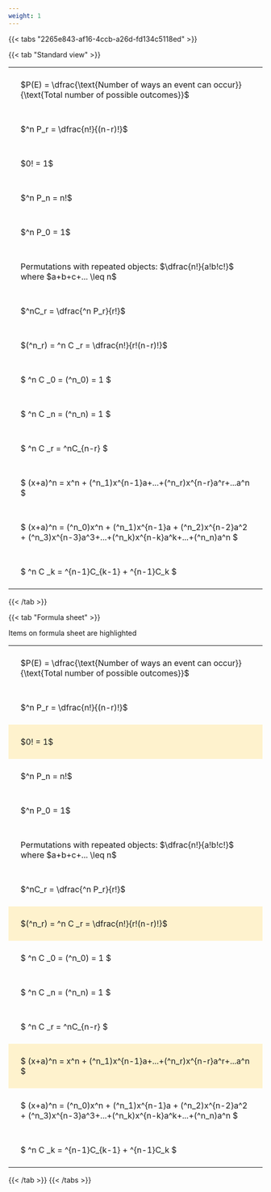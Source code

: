 ```yaml
---
weight: 1
---
```


{{< tabs "2265e843-af16-4ccb-a26d-fd134c5118ed" >}}

{{< tab "Standard view" >}}

<style type="text/css">
#T_ecc0c th.col_heading {
  text-align: left;
  font-size: 1em;
}
#T_ecc0c td {
  text-align: left;
  font-size: 1em;
  padding: 1.5em;
}
</style>
<table id="T_ecc0c">
  <thead>
  </thead>
  <tbody>
    <tr>
      <td id="T_ecc0c_row0_col0" class="data row0 col0" >$P(E) = \dfrac{\text{Number of ways an event can occur}}{\text{Total number of possible outcomes}}$</td>
    </tr>
    <tr>
      <td id="T_ecc0c_row1_col0" class="data row1 col0" >$^n P_r = \dfrac{n!}{(n-r)!}$</td>
    </tr>
    <tr>
      <td id="T_ecc0c_row2_col0" class="data row2 col0" >$0! = 1$</td>
    </tr>
    <tr>
      <td id="T_ecc0c_row3_col0" class="data row3 col0" >$^n P_n = n!$</td>
    </tr>
    <tr>
      <td id="T_ecc0c_row4_col0" class="data row4 col0" >$^n P_0 = 1$</td>
    </tr>
    <tr>
      <td id="T_ecc0c_row5_col0" class="data row5 col0" >Permutations with repeated objects: $\dfrac{n!}{a!b!c!}$ where $a+b+c+... \leq n$</td>
    </tr>
    <tr>
      <td id="T_ecc0c_row6_col0" class="data row6 col0" >$^nC_r = \dfrac{^n P_r}{r!}$</td>
    </tr>
    <tr>
      <td id="T_ecc0c_row7_col0" class="data row7 col0" >$(^n_r) = ^n C _r = \dfrac{n!}{r!(n-r)!}$</td>
    </tr>
    <tr>
      <td id="T_ecc0c_row8_col0" class="data row8 col0" >$ ^n C _0 = (^n_0) = 1 $</td>
    </tr>
    <tr>
      <td id="T_ecc0c_row9_col0" class="data row9 col0" >$ ^n C _n = (^n_n) = 1 $</td>
    </tr>
    <tr>
      <td id="T_ecc0c_row10_col0" class="data row10 col0" >$ ^n C _r = ^nC_{n-r} $</td>
    </tr>
    <tr>
      <td id="T_ecc0c_row11_col0" class="data row11 col0" >$ (x+a)^n = x^n + (^n_1)x^{n-1}a+...+(^n_r)x^{n-r}a^r+...a^n    $</td>
    </tr>
    <tr>
      <td id="T_ecc0c_row12_col0" class="data row12 col0" >$ (x+a)^n = (^n_0)x^n + (^n_1)x^{n-1}a + (^n_2)x^{n-2}a^2 + (^n_3)x^{n-3}a^3+...+(^n_k)x^{n-k}a^k+...+(^n_n)a^n $</td>
    </tr>
    <tr>
      <td id="T_ecc0c_row13_col0" class="data row13 col0" >$ ^n C _k = ^{n-1}C_{k-1} + ^{n-1}C_k $</td>
    </tr>
  </tbody>
</table>
{{< /tab >}}

{{< tab "Formula sheet" >}}

Items on formula sheet are highlighted 
<br>
<style type="text/css">
#T_44713 th.col_heading {
  text-align: left;
  font-size: 1em;
}
#T_44713 td {
  text-align: left;
  font-size: 1em;
  padding: 1.5em;
}
#T_44713_row0_col0, #T_44713_row1_col0, #T_44713_row3_col0, #T_44713_row4_col0, #T_44713_row5_col0, #T_44713_row6_col0, #T_44713_row8_col0, #T_44713_row9_col0, #T_44713_row10_col0, #T_44713_row12_col0, #T_44713_row13_col0 {
  background-color: rgba(0,0,0,0);
}
#T_44713_row2_col0, #T_44713_row7_col0, #T_44713_row11_col0 {
  background-color: rgba(255,194,10, 0.2);
}
</style>
<table id="T_44713">
  <thead>
  </thead>
  <tbody>
    <tr>
      <td id="T_44713_row0_col0" class="data row0 col0" >$P(E) = \dfrac{\text{Number of ways an event can occur}}{\text{Total number of possible outcomes}}$</td>
    </tr>
    <tr>
      <td id="T_44713_row1_col0" class="data row1 col0" >$^n P_r = \dfrac{n!}{(n-r)!}$</td>
    </tr>
    <tr>
      <td id="T_44713_row2_col0" class="data row2 col0" >$0! = 1$</td>
    </tr>
    <tr>
      <td id="T_44713_row3_col0" class="data row3 col0" >$^n P_n = n!$</td>
    </tr>
    <tr>
      <td id="T_44713_row4_col0" class="data row4 col0" >$^n P_0 = 1$</td>
    </tr>
    <tr>
      <td id="T_44713_row5_col0" class="data row5 col0" >Permutations with repeated objects: $\dfrac{n!}{a!b!c!}$ where $a+b+c+... \leq n$</td>
    </tr>
    <tr>
      <td id="T_44713_row6_col0" class="data row6 col0" >$^nC_r = \dfrac{^n P_r}{r!}$</td>
    </tr>
    <tr>
      <td id="T_44713_row7_col0" class="data row7 col0" >$(^n_r) = ^n C _r = \dfrac{n!}{r!(n-r)!}$</td>
    </tr>
    <tr>
      <td id="T_44713_row8_col0" class="data row8 col0" >$ ^n C _0 = (^n_0) = 1 $</td>
    </tr>
    <tr>
      <td id="T_44713_row9_col0" class="data row9 col0" >$ ^n C _n = (^n_n) = 1 $</td>
    </tr>
    <tr>
      <td id="T_44713_row10_col0" class="data row10 col0" >$ ^n C _r = ^nC_{n-r} $</td>
    </tr>
    <tr>
      <td id="T_44713_row11_col0" class="data row11 col0" >$ (x+a)^n = x^n + (^n_1)x^{n-1}a+...+(^n_r)x^{n-r}a^r+...a^n    $</td>
    </tr>
    <tr>
      <td id="T_44713_row12_col0" class="data row12 col0" >$ (x+a)^n = (^n_0)x^n + (^n_1)x^{n-1}a + (^n_2)x^{n-2}a^2 + (^n_3)x^{n-3}a^3+...+(^n_k)x^{n-k}a^k+...+(^n_n)a^n $</td>
    </tr>
    <tr>
      <td id="T_44713_row13_col0" class="data row13 col0" >$ ^n C _k = ^{n-1}C_{k-1} + ^{n-1}C_k $</td>
    </tr>
  </tbody>
</table>
{{< /tab >}}
{{< /tabs >}}